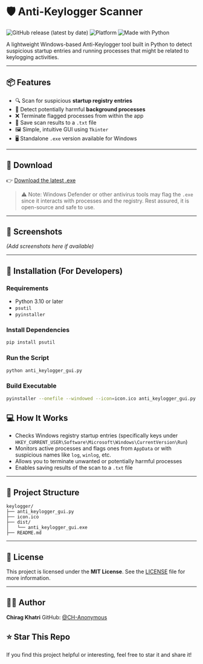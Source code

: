 # 🛡️ Anti-Keylogger Scanner

![GitHub release (latest by date)](https://img.shields.io/github/v/release/CH-Anonymous/anti-keylogger-scanner)
![Platform](https://img.shields.io/badge/platform-Windows-blue)
![Made with Python](https://img.shields.io/badge/made%20with-Python-3776AB?logo=python&logoColor=white)

A lightweight Windows-based Anti-Keylogger tool built in Python to detect suspicious startup entries and running processes that might be related to keylogging activities.

---

## 📦 Features

- 🔍 Scan for suspicious **startup registry entries**
- 🧠 Detect potentially harmful **background processes**
- ❌ Terminate flagged processes from within the app
- 💾 Save scan results to a `.txt` file
- 🖼️ Simple, intuitive GUI using `Tkinter`
- 🖥️ Standalone `.exe` version available for Windows

---

## 🚀 Download

👉 [Download the latest .exe](https://github.com/CH-Anonymous/anti-keylogger-scanner/releases/download/v1.0/anti_keylogger_gui.exe)

> ⚠️ Note: Windows Defender or other antivirus tools may flag the `.exe` since it interacts with processes and the registry. Rest assured, it is open-source and safe to use.

---

## 📸 Screenshots

*(Add screenshots here if available)*

---

## 🧰 Installation (For Developers)

### Requirements

- Python 3.10 or later
- `psutil`
- `pyinstaller`

### Install Dependencies

```bash
pip install psutil
````

### Run the Script

```bash
python anti_keylogger_gui.py
```

### Build Executable

```bash
pyinstaller --onefile --windowed --icon=icon.ico anti_keylogger_gui.py
```

## 💻 How It Works

* Checks Windows registry startup entries (specifically keys under `HKEY_CURRENT_USER\Software\Microsoft\Windows\CurrentVersion\Run`)
* Monitors active processes and flags ones from `AppData` or with suspicious names like `log`, `winlog`, etc.
* Allows you to terminate unwanted or potentially harmful processes
* Enables saving results of the scan to a `.txt` file

---

## 📁 Project Structure

```
keylogger/
├── anti_keylogger_gui.py
├── icon.ico
├── dist/
│   └── anti_keylogger_gui.exe
├── README.md
```

---

## 📜 License

This project is licensed under the **MIT License**. See the [LICENSE](LICENSE) file for more information.

---

## 👨‍💻 Author

**Chirag Khatri**
GitHub: [@CH-Anonymous](https://github.com/CH-Anonymous)

## ⭐ Star This Repo

If you find this project helpful or interesting, feel free to star it and share it!
